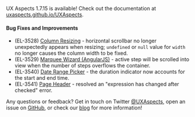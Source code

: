 UX Aspects 1.7.15 is available! Check out the documentation at [uxaspects.github.io/UXAspects](https://uxaspects.github.io/UXAspects).

#### Bug Fixes and Improvements
* (EL-3528) [Column Resizing](https://uxaspects.github.io/UXAspects/#/components/tables#column-resizing) - horizontal scrollbar no longer unexpectedly appears when resizing; `undefined` or `null` value for `width` no longer causes the column width to be fixed.
* (EL-3529) [Marquee Wizard (AngularJS)](https://uxaspects.github.io/UXAspects/#/components/wizard#marquee-wizard-ng1) - active step will be scrolled into view when the number of steps overflows the container.
* (EL-3540) [Date Range Picker](https://uxaspects.github.io/UXAspects/#/components/date-time-picker#date-range-picker) - the duration indicator now accounts for the start and end time.
* (EL-3541) [Page Header](https://uxaspects.github.io/UXAspects/#/components/page-header#page-header) - resolved an "expression has changed after checked" error.

Any questions or feedback? Get in touch on Twitter [@UXAspects](https://twitter.com/UXAspects), open an issue on [GitHub](https://github.com/UXAspects/UXAspects/issues), or check our [blog](https://uxaspects.github.io/UXAspects/#/blog) for more information!
